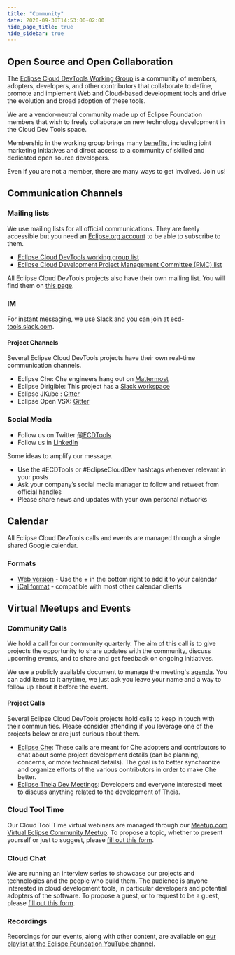 ```yaml
---
title: "Community"
date: 2020-09-30T14:53:00+02:00
hide_page_title: true
hide_sidebar: true
---
```


## Open Source and Open Collaboration

The [Eclipse Cloud DevTools Working Group](https://ecdtools.eclipse.org) is a community of members, adopters, developers, and other contributors that collaborate to define, promote and implement Web and Cloud-based development tools and drive the evolution and broad adoption of these tools.

We are a vendor-neutral community made up of Eclipse Foundation members that wish to freely collaborate on new technology development in the Cloud Dev Tools space.

Membership in the working group brings many [benefits](https://www.eclipse.org/org/workinggroups/), including joint marketing initiatives and direct access to a community of skilled and dedicated open source developers.

Even if you are not a member, there are many ways to get involved. Join us!

## Communication Channels

### Mailing lists

We use mailing lists for all official communications. They are freely accessible but you need an [Eclipse.org account](https://accounts.eclipse.org/) to be able to subscribe to them.

* [Eclipse Cloud DevTools working group list](https://accounts.eclipse.org/mailing-list/ecd-tools-wg)
* [Eclipse Cloud Development Project Management Committee (PMC) list](https://accounts.eclipse.org/mailing-list/ecd-pmc)

All Eclipse Cloud DevTools projects also have their own mailing list. You will find them on [this page](https://accounts.eclipse.org/mailing-list/).

### IM

For instant messaging, we use Slack and you can join at [ecd-tools.slack.com](https://join.slack.com/t/ecd-tools/shared_invite/zt-p7kzp2xd-gYgjefEYE7wvqsKBjKZWMg).

#### Project Channels

Several Eclipse Cloud DevTools projects have their own real-time communication channels.

* Eclipse Che: Che engineers hang out on [Mattermost](https://mattermost.eclipse.org/eclipse/channels/eclipse-che)
* Eclipse Dirigible: This project has a [Slack workspace](https://eclipse-dirigible.slack.com/)
* Eclipse JKube : [Gitter](https://gitter.im/eclipse/jkube)
* Eclipse Open VSX: [Gitter](https://gitter.im/eclipse/openvsx)

### Social Media

* Follow us on Twitter [@ECDTools](https://twitter.com/ECDTools)
* Follow us in [LinkedIn](https://www.linkedin.com/showcase/ecd-tools/)

Some ideas to amplify our message.

* Use the #ECDTools or #EclipseCloudDev hashtags whenever relevant in your posts
* Ask your company’s social media manager to follow and retweet from official handles
* Please share news and updates with your own personal networks

## Calendar

All Eclipse Cloud DevTools calls and events are managed through a single shared Google calendar.

### Formats

* [Web version](https://calendar.google.com/calendar/embed?src=c_atlvn0hqrerh0bnr4ag25tpm8g%40group.calendar.google.com&ctz=Europe%2FDublin) - Use the + in the bottom right to add it to your calendar 
* [iCal format](https://calendar.google.com/calendar/ical/c_atlvn0hqrerh0bnr4ag25tpm8g%40group.calendar.google.com/public/basic.ics) - compatible with most other calendar clients

## Virtual Meetups and Events

### Community Calls

We hold a call for our community quarterly. The aim of this call is to give projects the opportunity to share updates with the community, discuss upcoming events, and to share and get feedback on ongoing initiatives.

We use a publicly available document to manage the meeting's [agenda](https://docs.google.com/document/d/1w9QSdgxqyI81CbN8Jnrsq_DgmOT6Lsy19bD6UUtmBR4/edit?usp=sharing). You can add items to it anytime, we just ask you leave your name and a way to follow up about it before the event.

#### Project Calls

Several Eclipse Cloud DevTools projects hold calls to keep in touch with their communities. Please consider attending if you leverage one of the projects below or are just curious about them.

* [Eclipse Che](https://github.com/eclipse/che/wiki/Che-Dev-Meetings): These calls are meant for Che adopters and contributors to chat about some project development details (can be planning, concerns, or more technical details). The goal is to better synchronize and organize efforts of the various contributors in order to make Che better.
* [Eclipse Theia Dev Meetings](https://github.com/eclipse-theia/theia/wiki/Dev-Meetings): Developers and everyone interested meet to discuss anything related to the development of Theia.

### Cloud Tool Time

Our Cloud Tool Time virtual webinars are managed through our [Meetup.com Virtual Eclipse Community Meetup](https://www.meetup.com/Virtual-Eclipse-Community-MeetUp/). To propose a topic, whether to present yourself or just to suggest, please [fill out this form](https://forms.gle/KJQ7T3a3V5NZPLEdA).

### Cloud Chat

We are running an interview series to showcase our projects and technologies and the people who build them. The audience is anyone interested in cloud development tools, in particular developers and potential adopters of the software. To propose a guest, or to request to be a guest, please [fill out this form](https://forms.gle/p4B7qmT6FuaGVaev5).

### Recordings

Recordings for our events, along with other content, are available on [our playlist at the Eclispe Foundation YouTube channel](https://www.youtube.com/playlist?list=PLy7t4z5SYNaQi-Tg57o1b3iYmxCxHxY0C).
